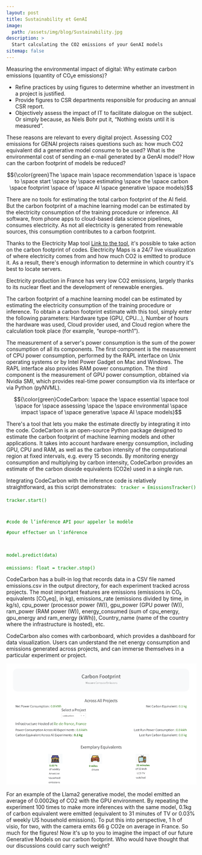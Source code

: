 ```yaml
---
layout: post
title: Sustainability et GenAI
image:
  path: /assets/img/blog/Sustainability.jpg
description: >
  Start calculating the CO2 emissions of your GenAI models
sitemap: false
---
```


Measuring the environmental impact of digital: Why estimate carbon emissions (quantity of CO₂e emissions)?

- Refine practices by using figures to determine whether an investment in a project is justified.
- Provide figures to CSR departments responsible for producing an annual CSR report.
- Objectively assess the impact of IT to facilitate dialogue on the subject.
  Or simply because, as Niels Bohr put it, “Nothing exists until it is measured”.

These reasons are relevant to every digital project. Assessing CO2 emissions for GENAI projects raises questions such as: how much CO2 equivalent did a generative model consume to be used? What is the environmental cost of sending an e-mail generated by a GenAI model? How can the carbon footprint of models be reduced?

$${\color{green}The \space main \space recommendation \space is \space to \space start \space by \space estimating \space the \space carbon \space footprint \space of \space AI \space generative \space models}$$

There are no tools for estimating the total carbon footprint of the AI field. But the carbon footprint of a machine learning model can be estimated by the electricity consumption of the training procedure or inference. All software, from phone apps to cloud-based data science pipelines, consumes electricity. As not all electricity is generated from renewable sources, this consumption contributes to a carbon footprint.

Thanks to the Electricity Map tool [Link to the tool], it's possible to take action on the carbon footprint of codes. Electricity Maps is a 24/7 live visualization of where electricity comes from and how much CO2 is emitted to produce it. As a result, there's enough information to determine in which country it's best to locate servers.

Electricity production in France has very low CO2 emissions, largely thanks to its nuclear fleet and the development of renewable energies.

The carbon footprint of a machine learning model can be estimated by estimating the electricity consumption of the training procedure or inference. To obtain a carbon footprint estimate with this tool, simply enter the following parameters: Hardware type (GPU, CPU...), Number of hours the hardware was used, Cloud provider used, and Cloud region where the calculation took place (for example, “europe-north1”).

The measurement of a server's power consumption is the sum of the power consumption of all its components. The first component is the measurement of CPU power consumption, performed by the RAPL interface on Unix operating systems or by Intel Power Gadget on Mac and Windows. The RAPL interface also provides RAM power consumption. The third component is the measurement of GPU power consumption, obtained via Nvidia SMI, which provides real-time power consumption via its interface or via Python (pyNVML).

$${\color{green}CodeCarbon: \space the \space essential \space tool \space for \space assessing \space the \space environmental \space impact \space of \space generative \space AI \space models}$$

There's a tool that lets you make the estimate directly by integrating it into the code. CodeCarbon is an open-source Python package designed to estimate the carbon footprint of machine learning models and other applications. It takes into account hardware energy consumption, including GPU, CPU and RAM, as well as the carbon intensity of the computational region at fixed intervals, e.g. every 15 seconds. By monitoring energy consumption and multiplying by carbon intensity, CodeCarbon provides an estimate of the carbon dioxide equivalents (CO2e) used in a single run.

Integrating CodeCarbon with the inference code is relatively straightforward, as this script demonstrates:
<code style="color : Green">
tracker = EmissionsTracker()  
tracker.start()

#code de l’inférence API pour appeler le modèle  
#pour effectuer un l'inférence

model.predict(data)  
emissions: float = tracker.stop()
</code>

CodeCarbon has a built-in log that records data in a CSV file named emissions.csv in the output directory, for each experiment tracked across projects. The most important features are emissions (emissions in CO₂ equivalents [CO₂eq], in kg), emissions_rate (emissions divided by time, in kg/s), cpu_power (processor power (W)), gpu_power (GPU power (W)), ram_power (RAM power (W)), energy_consumed (sum of cpu_energy, gpu_energy and ram_energy (kWh)), Country_name (name of the country where the infrastructure is hosted), etc.

CodeCarbon also comes with carbonboard, which provides a dashboard for data visualization. Users can understand the net energy consumption and emissions generated across projects, and can immerse themselves in a particular experiment or project.

<img src="/assets/img/blog/footprintcarbon.png" alt="drawing" width="800"/>

For an example of the Llama2 generative model, the model emitted an average of 0.0002kg of CO2 with the GPU environment. By repeating the experiment 100 times to make more inferences with the same model, 0.1kg of carbon equivalent were emitted (equivalent to 31 minutes of TV or 0.03% of weekly US household emissions). To put this into perspective, 1 h of visio, for two, with the camera emits 66 g CO2e on average in France. So much for the figures! Now it's up to you to imagine the impact of our future Generative Models on our carbon footprint. Who would have thought that our discussions could carry such weight?

[Link to the tool]: https://app.electricitymaps.com/map
